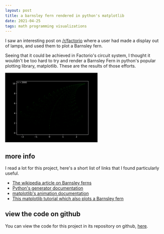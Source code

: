 ```yaml
---
layout: post
title: a barnsley fern rendered in python's matplotlib
date: 2021-04-25
tags: math programming visualizations
---
```

I saw an interesting post on [/r/factorio](https://www.reddit.com/r/factorio/comments/mumy5x/growing_the_barnsley_fern_in_factorio/) where a user had made a display out of lamps, and used them to plot a Barnsley fern.

Seeing that it could be achieved in Factorio's circuit system, I thought it wouldn't be too hard to try and render a Barnsley Fern in python's popular plotting library, matplotlib. These are the results of those efforts.

<img title="barnsley animation" alt="an animation of a barnsley fern growing" src="/assets/fern.gif" width=300>

## more info
I read a lot for this project, here's a short list of links that I found particularly useful.
- [The wikipedia article on Barnsley ferns](https://en.wikipedia.org/wiki/Barnsley_fern)
- [Python's generator documentation](https://docs.python.org/3/c-api/gen.html)
- [matplotlib's animation documentation](https://matplotlib.org/stable/api/animation_api.html?highlight=animation#module-matplotlib.animation)
- [This matplotlib tutorial which also plots a Barnsley fern](https://scipython.com/book/chapter-7-matplotlib/examples/the-barnsley-fern/)

## view the code on github
You can view the code for this project in its repository on github, [here](https://github.com/aphex-vim/barnsley_fern).